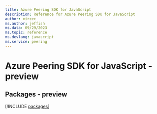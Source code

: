 ```yaml
---
title: Azure Peering SDK for JavaScript
description: Reference for Azure Peering SDK for JavaScript
author: xirzec
ms.author: jeffish
ms.data: 09/29/2023
ms.topic: reference
ms.devlang: javascript
ms.service: peering
---
```

# Azure Peering SDK for JavaScript - preview
## Packages - preview
[!INCLUDE [packages](peering-index.md)]